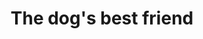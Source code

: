 ---
pid: rs168
title: The dog's best friend
location_transcription: Rittenhouse Park
coordinates: "[-75.171933184599, 39.949253341662]"
zipcode: '19103'
gen_neighborhood: Center City
neighborhood: Rittenhouse Square,Avenue of The Arts,Logan Square,Fitler Square
outside_phl: 
age: '79'
age_range: 70+
instagram: 
image_file_name: rs_168.jpg
proposal_transcription: |-
  A pedestal on which a dog has lifted his leg to urinate
  (The point is not to take ourselves too seriously in building monuments)
topic: Animals
topic_summary: 0, 0, 0
type: Sculpture Statue
keywords_other: 
credit: 
image_labels: 
twitter: 
facebook: 
permalink: "/monuments/rs168/"
layout: item-page
---